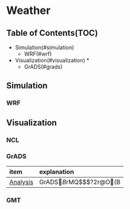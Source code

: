 # Weather
<!-- repository for understanding the weather phenomena -->

## Table of Contents(TOC)
<!--toc-->
* Simulation(#simulation)
  * WRF(#wrf)
* Visualization(#visualization)
  * 
  * GrADS(#grads)
<!--toc-->

## Simulation
### WRF

## Visualization

### NCL

### GrADS
| item | explanation |
| :------------ | :------------ |
| [Analysis](./Visualization/GrADS/README.md#analysis) | GrADS$B$rMQ$$$?2r@O(B |

### GMT


